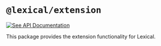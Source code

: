 # `@lexical/extension`

[![See API Documentation](https://lexical.dev/img/see-api-documentation.svg)](https://lexical.dev/docs/api/modules/lexical_extension)

This package provides the extension functionality for Lexical.
